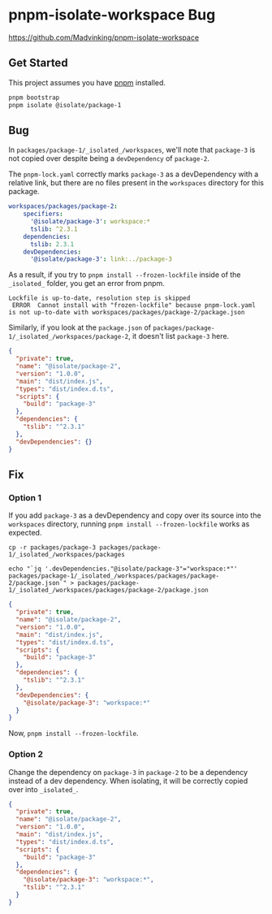 # pnpm-isolate-workspace Bug

https://github.com/Madvinking/pnpm-isolate-workspace

## Get Started

This project assumes you have [pnpm](https://pnpm.io/) installed.

```sh
pnpm bootstrap
pnpm isolate @isolate/package-1
```

## Bug

In `packages/package-1/_isolated_/workspaces`, we'll note that `package-3` is not copied over despite being a `devDependency` of `package-2`.

The `pnpm-lock.yaml` correctly marks `package-3` as a devDependency with a relative link, but there are no files present in the `workspaces` directory for this package.

```yaml
workspaces/packages/package-2:
    specifiers:
      '@isolate/package-3': workspace:*
      tslib: ^2.3.1
    dependencies:
      tslib: 2.3.1
    devDependencies:
      '@isolate/package-3': link:../package-3
```

As a result, if you try to `pnpm install --frozen-lockfile` inside of the `_isolated_` folder, you get an error from pnpm.

```
Lockfile is up-to-date, resolution step is skipped
 ERROR  Cannot install with "frozen-lockfile" because pnpm-lock.yaml is not up-to-date with workspaces/packages/package-2/package.json
```

Similarly, if you look at the `package.json` of `packages/package-1/_isolated_/workspaces/package-2`, it doesn't list `package-3` here.

```json
{
  "private": true,
  "name": "@isolate/package-2",
  "version": "1.0.0",
  "main": "dist/index.js",
  "types": "dist/index.d.ts",
  "scripts": {
    "build": "package-3"
  },
  "dependencies": {
    "tslib": "^2.3.1"
  },
  "devDependencies": {}
}
```

## Fix

### Option 1

If you add `package-3` as a devDependency and copy over its source into the `workspaces` directory, running `pnpm install --frozen-lockfile` works as expected.

```shell
cp -r packages/package-3 packages/package-1/_isolated_/workspaces/packages
```

```shell
echo "`jq '.devDependencies."@isolate/package-3"="workspace:*"' packages/package-1/_isolated_/workspaces/packages/package-2/package.json`" > packages/package-1/_isolated_/workspaces/packages/package-2/package.json
```

```json
{
  "private": true,
  "name": "@isolate/package-2",
  "version": "1.0.0",
  "main": "dist/index.js",
  "types": "dist/index.d.ts",
  "scripts": {
    "build": "package-3"
  },
  "dependencies": {
    "tslib": "^2.3.1"
  },
  "devDependencies": {
    "@isolate/package-3": "workspace:*"
  }
}
```

Now, `pnpm install --frozen-lockfile`.

### Option 2

Change the dependency on `package-3` in `package-2` to be a dependency instead of a dev dependency. When isolating, it will be correctly copied over into `_isolated_`.

```json
{
  "private": true,
  "name": "@isolate/package-2",
  "version": "1.0.0",
  "main": "dist/index.js",
  "types": "dist/index.d.ts",
  "scripts": {
    "build": "package-3"
  },
  "dependencies": {
    "@isolate/package-3": "workspace:*",
    "tslib": "^2.3.1"
  }
}

```

